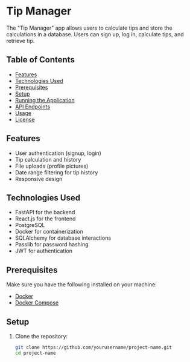 # Tip Manager

The "Tip Manager" app allows users to calculate tips and store the calculations in a database. Users can sign up, log in, calculate tips, and retrieve tip.

## Table of Contents

- [Features](#features)
- [Technologies Used](#technologies-used)
- [Prerequisites](#prerequisites)
- [Setup](#setup)
- [Running the Application](#running-the-application)
- [API Endpoints](#api-endpoints)
- [Usage](#usage)
- [License](#license)

## Features

- User authentication (signup, login)
- Tip calculation and history
- File uploads (profile pictures)
- Date range filtering for tip history
- Responsive design

## Technologies Used

- FastAPI for the backend
- React.js for the frontend
- PostgreSQL
- Docker for containerization
- SQLAlchemy for database interactions
- Passlib for password hashing
- JWT for authentication

## Prerequisites

Make sure you have the following installed on your machine:

- [Docker](https://www.docker.com/get-started)
- [Docker Compose](https://docs.docker.com/compose/install/)

## Setup

1. Clone the repository:
   ```bash
   git clone https://github.com/yourusername/project-name.git
   cd project-name
